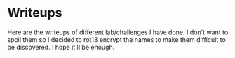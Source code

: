 # Writeups

Here are the writeups of different lab/challenges I have done. I don't want to spoil them so I decided to rot13 encrypt the names to make them difficult to be discovered. I hope it'll be enough.